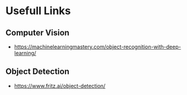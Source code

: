 # Usefull Links #

## Computer Vision ##
- https://machinelearningmastery.com/object-recognition-with-deep-learning/

## Object Detection ##
- https://www.fritz.ai/object-detection/